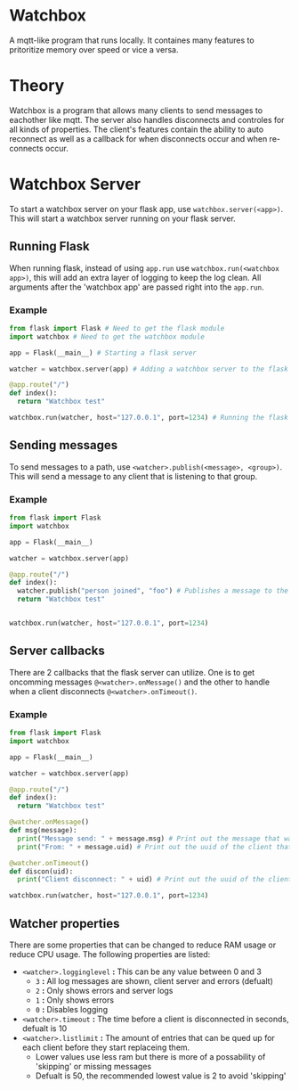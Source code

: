 # Watchbox
A mqtt-like program that runs locally. It containes many features to pritoritize memory over speed or vice a versa.

# Theory
Watchbox is a program that allows many clients to send messages to eachother like mqtt. The server also handles disconnects and controles for all kinds of properties. The client's features contain the ability to auto reconnect as well as a callback for when disconnects occur and when re-connects occur.

# Watchbox Server
To start a watchbox server on your flask app, use `watchbox.server(<app>)`. This will start a watchbox server running on your flask server.

## Running Flask
When running flask, instead of using `app.run` use `watchbox.run(<watchbox app>)`, this will add an extra layer of logging to keep the log clean. All arguments after the 'watchbox app' are passed right into the `app.run`.

### Example

```python
from flask import Flask # Need to get the flask module
import watchbox # Need to get the watchbox module

app = Flask(__main__) # Starting a flask server

watcher = watchbox.server(app) # Adding a watchbox server to the flask server

@app.route("/")
def index():
  return "Watchbox test"

watchbox.run(watcher, host="127.0.0.1", port=1234) # Running the flask server with extra logging to reduce garbage
```

## Sending messages
To send messages to a path, use `<watcher>.publish(<message>, <group>)`. This will send a message to any client that is listening to that group.

### Example
```python
from flask import Flask
import watchbox

app = Flask(__main__)

watcher = watchbox.server(app)

@app.route("/")
def index():
  watcher.publish("person joined", "foo") # Publishes a message to the "foo" group
  return "Watchbox test"


watchbox.run(watcher, host="127.0.0.1", port=1234)
```

## Server callbacks
There are 2 callbacks that the flask server can utilize. One is to get oncomming messages `@<watcher>.onMessage()` and the other to handle when a client disconnects `@<watcher>.onTimeout()`.

### Example
```python
from flask import Flask
import watchbox

app = Flask(__main__)

watcher = watchbox.server(app)

@app.route("/")
def index():
  return "Watchbox test"

@watcher.onMessage()
def msg(message):
  print("Message send: " + message.msg) # Print out the message that was sent to the server
  print("From: " + message.uid) # Print out the uuid of the client that sent the message

@watcher.onTimeout()
def discon(uid):
  print("Client disconnect: " + uid) # Print out the uuid of the client that disconnected

watchbox.run(watcher, host="127.0.0.1", port=1234)
```
## Watcher properties
There are some properties that can be changed to reduce RAM usage or reduce CPU usage. The following properties are listed:
- `<watcher>.logginglevel` **:** This can be any value between 0 and 3
  - `3` **:** All log messages are shown, client server and errors (defualt)
  - `2` **:** Only shows errors and server logs
  - `1` **:** Only shows errors
  - `0` **:** Disables logging
- `<watcher>.timeout` **:** The time before a client is disconnected in seconds, defualt is 10
- `<watcher>.listlimit` **:** The amount of entries that can be qued up for each client before they start replaceing them.
  - Lower values use less ram but there is more of a possability of 'skipping' or missing messages
  - Defualt is 50, the recommended lowest value is 2 to avoid 'skipping'
